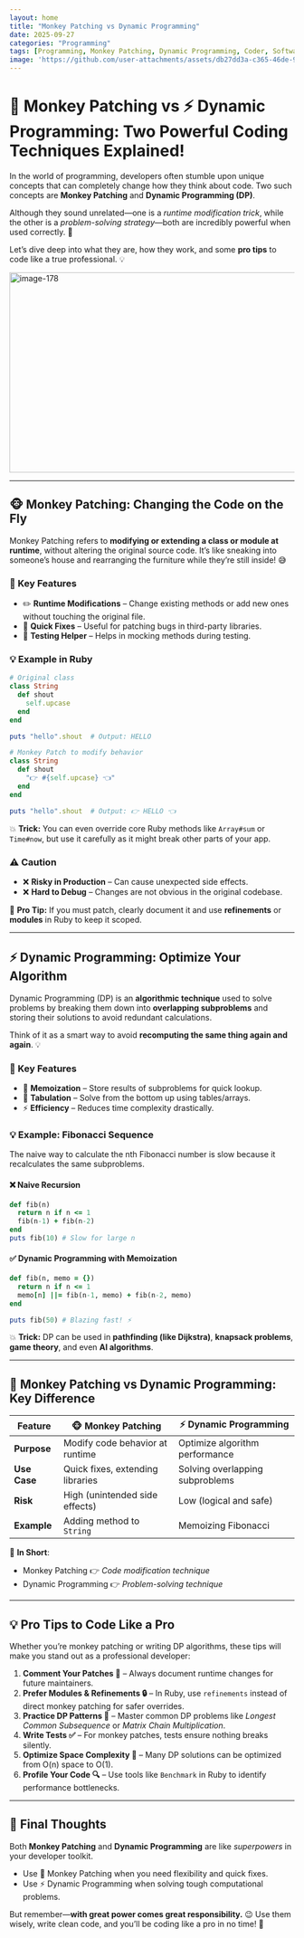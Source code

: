 ```yaml
---
layout: home
title: "Monkey Patching vs Dynamic Programming"
date: 2025-09-27
categories: "Programming"
tags: [Programming, Monkey Patching, Dynamic Programming, Coder, Software Development, Programmer]
image: 'https://github.com/user-attachments/assets/db27dd3a-c365-46de-9b06-4a66e049f449'
---
```


# 🐒 Monkey Patching vs ⚡ Dynamic Programming: Two Powerful Coding Techniques Explained!

In the world of programming, developers often stumble upon unique concepts that can completely change how they think about code. Two such concepts are **Monkey Patching** and **Dynamic Programming (DP)**.

Although they sound unrelated—one is a *runtime modification trick*, while the other is a *problem-solving strategy*—both are incredibly powerful when used correctly. 🚀

Let’s dive deep into what they are, how they work, and some **pro tips** to code like a true professional. 💡

<img width="512" height="354" alt="image-178" src="https://github.com/user-attachments/assets/db27dd3a-c365-46de-9b06-4a66e049f449" />

---

## 🐵 Monkey Patching: Changing the Code on the Fly

Monkey Patching refers to **modifying or extending a class or module at runtime**, without altering the original source code.
It’s like sneaking into someone’s house and rearranging the furniture while they’re still inside! 😅

### 🔑 Key Features

* ✏️ **Runtime Modifications** – Change existing methods or add new ones without touching the original file.
* 🔄 **Quick Fixes** – Useful for patching bugs in third-party libraries.
* 🧪 **Testing Helper** – Helps in mocking methods during testing.

### 💡 Example in Ruby

```ruby
# Original class
class String
  def shout
    self.upcase
  end
end

puts "hello".shout  # Output: HELLO

# Monkey Patch to modify behavior
class String
  def shout
    "👉 #{self.upcase} 👈"
  end
end

puts "hello".shout  # Output: 👉 HELLO 👈
```

💥 **Trick:**
You can even override core Ruby methods like `Array#sum` or `Time#now`, but use it carefully as it might break other parts of your app.

### ⚠️ Caution

* ❌ **Risky in Production** – Can cause unexpected side effects.
* ❌ **Hard to Debug** – Changes are not obvious in the original codebase.

💎 **Pro Tip:**
If you must patch, clearly document it and use **refinements** or **modules** in Ruby to keep it scoped.

---

## ⚡ Dynamic Programming: Optimize Your Algorithm

Dynamic Programming (DP) is an **algorithmic technique** used to solve problems by breaking them down into **overlapping subproblems** and storing their solutions to avoid redundant calculations.

Think of it as a smart way to avoid **recomputing the same thing again and again**. 💡

### 🔑 Key Features

* 💾 **Memoization** – Store results of subproblems for quick lookup.
* 🔄 **Tabulation** – Solve from the bottom up using tables/arrays.
* ⚡ **Efficiency** – Reduces time complexity drastically.

### 💡 Example: Fibonacci Sequence

The naive way to calculate the nth Fibonacci number is slow because it recalculates the same subproblems.

#### ❌ Naive Recursion

```ruby
def fib(n)
  return n if n <= 1
  fib(n-1) + fib(n-2)
end
puts fib(10) # Slow for large n
```

#### ✅ Dynamic Programming with Memoization

```ruby
def fib(n, memo = {})
  return n if n <= 1
  memo[n] ||= fib(n-1, memo) + fib(n-2, memo)
end

puts fib(50) # Blazing fast! ⚡
```

💥 **Trick:**
DP can be used in **pathfinding (like Dijkstra)**, **knapsack problems**, **game theory**, and even **AI algorithms**.

---

## 🥊 Monkey Patching vs Dynamic Programming: Key Difference

| Feature      | 🐵 Monkey Patching               | ⚡ Dynamic Programming           |
| ------------ | -------------------------------- | ------------------------------- |
| **Purpose**  | Modify code behavior at runtime  | Optimize algorithm performance  |
| **Use Case** | Quick fixes, extending libraries | Solving overlapping subproblems |
| **Risk**     | High (unintended side effects)   | Low (logical and safe)          |
| **Example**  | Adding method to `String`        | Memoizing Fibonacci             |

💎 **In Short**:

* Monkey Patching 👉 *Code modification technique*
* Dynamic Programming 👉 *Problem-solving technique*

---

## 💡 Pro Tips to Code Like a Pro

Whether you’re monkey patching or writing DP algorithms, these tips will make you stand out as a professional developer:

1. **Comment Your Patches 📝** – Always document runtime changes for future maintainers.
2. **Prefer Modules & Refinements 🔒** – In Ruby, use `refinements` instead of direct monkey patching for safer overrides.
3. **Practice DP Patterns 🧩** – Master common DP problems like *Longest Common Subsequence* or *Matrix Chain Multiplication*.
4. **Write Tests ✅** – For monkey patches, tests ensure nothing breaks silently.
5. **Optimize Space Complexity 💽** – Many DP solutions can be optimized from O(n) space to O(1).
6. **Profile Your Code 🔍** – Use tools like `Benchmark` in Ruby to identify performance bottlenecks.

---

## 🚀 Final Thoughts

Both **Monkey Patching** and **Dynamic Programming** are like *superpowers* in your developer toolkit.

* Use 🐒 Monkey Patching when you need flexibility and quick fixes.
* Use ⚡ Dynamic Programming when solving tough computational problems.

But remember—**with great power comes great responsibility.** 😉
Use them wisely, write clean code, and you’ll be coding like a pro in no time! 💎
